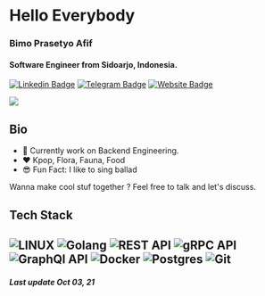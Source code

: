# Hello Everybody

### **Bimo Prasetyo Afif**

#### Software Engineer from Sidoarjo, Indonesia.

[![Linkedin Badge](https://img.shields.io/badge/-Bimo_Prasetyo_Afif-blue?style=flat&logo=Linkedin&logoColor=white)](https://www.linkedin.com/in/bimoprasetyoafif/)
[![Telegram Badge](http://img.shields.io/badge/-bimoprasetyoafif-9cf?style=flat&logo=Telegram&logoColor=white)](https://t.me/bimoprasetyoafif)
[![Website Badge](https://img.shields.io/badge/-bimopa.me-red?style=flat&logo=Google-Chrome&logoColor=white)](https://bimopa.me)

![](https://komarev.com/ghpvc/?username=bimbimprasetyoafif&color=blueviolet)

## Bio
- 🏢 Currently work on Backend Engineering.
- ❤️ Kpop, Flora, Fauna, Food
- 😎 Fun Fact: I like to sing ballad


Wanna make cool stuf together ? Feel free to talk and let's discuss.

## Tech Stack
![LINUX](https://img.shields.io/badge/LINUX-FCC624?style=flat-square&logo=linux&logoColor=black)
![Golang](https://img.shields.io/badge/GOLANG-3C6498.svg?&style=flat&logo=go&logoColor=white)
![REST API](https://img.shields.io/badge/REST_API-02569B.svg?&style=flat&logo=rest-api&logoColor=white)
![gRPC API](https://img.shields.io/badge/gRPC_API-9cf.svg?&style=flat&logo=rpc&logoColor=white)
![GraphQl API](https://img.shields.io/badge/GraphQl_API-E10098.svg?&style=flat&logo=graphql&logoColor=white)
![Docker](https://img.shields.io/badge/DOCKER-2496ED.svg?&style=flat&logo=docker&logoColor=white)
![Postgres](https://img.shields.io/badge/POSTGRES-%23316192.svg?&style=flat&logo=postgresql&logoColor=white)
![Git](https://img.shields.io/badge/GIT-%23F05033.svg?&style=flat&logo=git&logoColor=white)
-------
##### Last update Oct 03, 21



